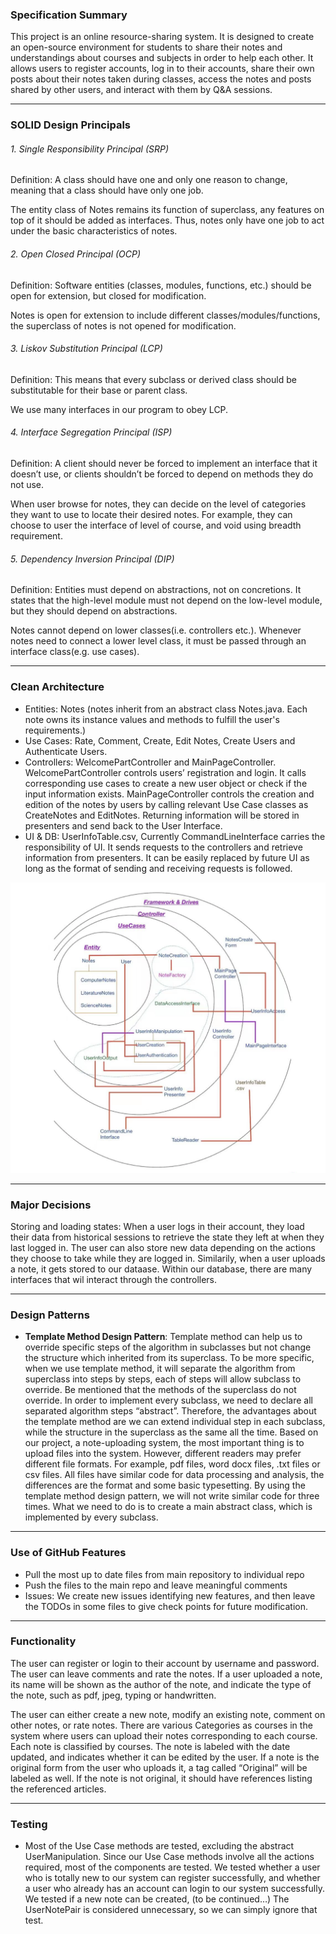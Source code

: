 
### Specification Summary
This project is an online resource-sharing system. It is designed to create an open-source environment for students to share their notes and understandings about courses and subjects in order to help each other. It allows users to register accounts, log in to their accounts, share their own posts about their notes taken during classes, access the notes and posts shared by other users, and interact with them by Q&A sessions.

***
### SOLID Design Principals

###### 1. Single Responsibility Principal (SRP)

Definition: A class should have one and only one reason to change, meaning that a class should have only one job.

The entity class of Notes remains its function of superclass, any features on top of it should be added as interfaces. Thus, notes only have one job to act under the basic characteristics of notes.

###### 2. Open Closed Principal (OCP)

Definition: Software entities (classes, modules, functions, etc.) should be open for extension, but closed for modification.

Notes is open for extension to include different classes/modules/functions, the superclass of notes is not opened for modification.


###### 3. Liskov Substitution Principal (LCP)

Definition: This means that every subclass or derived class should be substitutable for their base or parent class.

We use many interfaces in our program to obey LCP. 


###### 4. Interface Segregation Principal (ISP)

Definition: A client should never be forced to implement an interface that it doesn’t use, or clients shouldn’t be forced to depend on methods they do not use.

When user browse for notes, they can decide on the level of categories they want to use to locate their desired notes. For example, they can choose to user the interface of level of course, and void using breadth requirement.

###### 5. Dependency Inversion Principal (DIP)

Definition: Entities must depend on abstractions, not on concretions. It states that the high-level module must not depend on the low-level module, but they should depend on abstractions.

Notes cannot depend on lower classes(i.e. controllers etc.). Whenever notes need to connect a lower level class, it must be passed through an interface class(e.g. use cases).

  
***
### Clean Architecture 

- Entities: Notes (notes inherit from an abstract class Notes.java. Each note owns its instance values and methods to fulfill the user's requirements.)
- Use Cases: Rate, Comment, Create, Edit Notes, Create Users and Authenticate Users.
- Controllers: WelcomePartController and MainPageController. WelcomePartController controls users’ registration and login. It calls corresponding use cases to create a new user object or check if the input information exists. MainPageController controls the creation and edition of the notes by users by calling relevant Use Case classes as CreateNotes and EditNotes. Returning information will be stored in presenters and send back to the User Interface.
- UI & DB: UserInfoTable.csv, Currently CommandLineInterface carries the responsibility of UI. It sends requests to the controllers and retrieve information from presenters. It can be easily replaced by future UI as long as the format of sending and receiving requests is followed.

![Diagram](CleanArchitectureDIagram.png)

***
### Major Decisions 

Storing and loading states: When a user logs in their account, they load their data from historical sessions to retrieve the state they left at when they last logged in. The user can also store new data depending on the actions they choose to take while they are logged in. Similarily, when a user uploads a note, it gets stored to our dataase. Within our database, there are many interfaces that wil interact through the controllers.



***
### Design Patterns
- **Template Method Design Pattern**: 
 Template method can help us to override specific steps of the algorithm in subclasses
but not change the structure which inherited from its superclass. To be more specific,
when we use template method, it will separate the algorithm from superclass into steps
by steps, each of steps will allow subclass to override. Be mentioned that the methods
of the superclass do not override. In order to implement every subclass, we need to
declare all separated algorithm steps “abstract”. Therefore, the advantages about the
template method are we can extend individual step in each subclass, while the structure
in the superclass as the same all the time. Based on our project, a note-uploading system, the most important thing is to upload files into the system. However, different readers may prefer different file formats. For example, pdf files, word docx files, .txt files or csv files. All files have similar code for data processing and analysis, the differences are the format and some basic typesetting. By using the template method design pattern, we will not write similar code for three times. What we need to do is to create a main abstract class, which is
implemented by every subclass. 


***
### Use of GitHub Features
- Pull the most up to date files from main repository to individual repo
- Push the files to the main repo and leave meaningful comments
- Issues: We create new issues identifying new features, and then leave the TODOs in some files to give check points for future modification.

***
### Functionality  

The user can register or login to their account by username and password. The user can leave comments and rate the notes. If a user uploaded a note, its name will be shown as the author of the note, and indicate the type of the note, such as pdf, jpeg, typing or handwritten.

The user can either create a new note, modify an existing note, comment on other notes, or rate notes. There are various Categories as courses in the system where users can upload their notes corresponding to each course. Each note is classified by courses. The note is labeled with the date updated, and indicates whether it can be edited by the user. If a note is the original form from the user who uploads it, a tag called “Original” will be labeled as well. If the note is not original, it should have references listing the referenced articles.



***
### Testing
- Most of the Use Case methods are tested, excluding the abstract UserManipulation. Since our Use Case methods involve all the actions required, most of the components are tested. We tested whether a user who is totally new to our system can register successfully, and whether a user who already has an account can login to our system successfully. We tested if a new note can be created, (to be continued…) The UserNotePair is considered unnecessary, so we can simply ignore that test.





